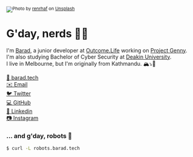 <img src="https://images.unsplash.com/photo-1575469680795-19f3d6c61bfb?ixlib=rb-1.2.1&ixid=eyJhcHBfaWQiOjE0OTYxOH0/&fm=jpg&crop=faces&fit=crop&h=540&w=1920"/><sup>Photo by [renrhaf](https://unsplash.com/photos/TGF7gtpCJz0) on [Unsplash](https://unsplash.com)</sup>

# G'day, nerds 👋🏽

I'm [Barad](https://www.twitter.com/barad), a junior developer at [Outcome.Life](https://github.com/OutcomeLife) working on [Project Genny](https://github.com/genny-project).<br>
I'm also studying Bachelor of Cyber Security at [Deakin University](https://github.com/Deakin).<br>
I live in Melbourne, but I'm originally from Kathmandu. 🏔⤵️🦘<br>

[🔗 barad.tech](https://barad.tech)<br>
[✉️ Email](mailto:baradghimire@gmail.com)<br>
[🐦 Twitter](https://www.twitter.com/barad)<br>
[💻 GitHub](https://www.github.com/baradghimire)<br>
[👔 Linkedin](https://www.linkedin.com/in/baradghimire)<br>
[📷 Instagram](https://www.instagram.com/baradghimire)<br>

### ... and g'day, robots 🤖

```sh
$ curl -L robots.barad.tech
```
